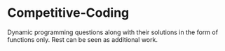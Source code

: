 # Competitive-Coding

Dynamic programming questions along with their solutions in the form of functions only. Rest can be seen as additional work.
